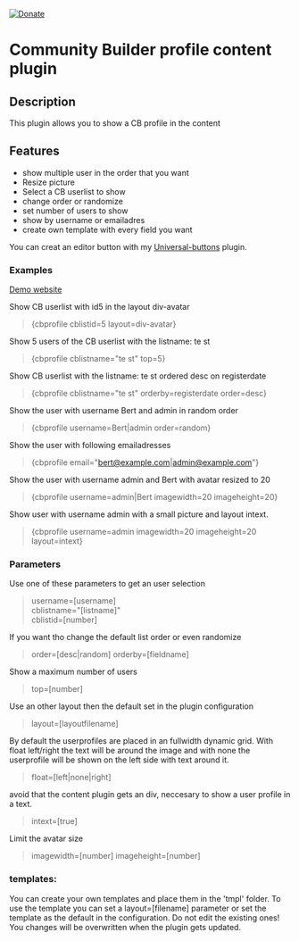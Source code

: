 [![Donate](https://img.shields.io/badge/Donate-PayPal-green.svg)](https://www.paypal.com/donate/?business=SAT23GPU7F6AS&no_recurring=1&currency_code=EUR)
# Community Builder profile content plugin

## Description
This plugin allows you to show a CB profile in the content

## Features

- show multiple user in the order that you want
- Resize picture
- Select a CB userlist to show
- change order or randomize
- set number of users to show
- show by username or emailadres
- create own template with every field you want

You can creat an editor button with my [Universal-buttons](https://github.com/Tazzios/Universal-buttons) plugin. 

### Examples
[Demo website](https://marijqg132.132.axc.nl/demo/)

Show CB userlist with id5 in the layout div-avatar
>{cbprofile cblistid=5 layout=div-avatar}

Show 5 users of the CB userlist with the listname: te st 
>{cbprofile cblistname="te st" top=5}

Show CB userlist with the listname: te st ordered desc on registerdate
>{cbprofile cblistname="te st" orderby=registerdate order=desc}

Show the user with username Bert and admin in random order 
>{cbprofile username=Bert|admin order=random}

Show the user with following emailadresses 
>{cbprofile email="bert@example.com|admin@example.com"}

Show the user with username admin and Bert with avatar resized to 20
>{cbprofile username=admin|Bert imagewidth=20 imageheight=20}

Show user with username admin with a small picture and layout intext.
>{cbprofile username=admin imagewidth=20 imageheight=20 layout=intext} 


### Parameters

Use one of these parameters to get an user selection
>username=[username]  
>cblistname="[listname]"  
>cblistid=[number] 

If you want tho change the default list order or even randomize 
>order=[desc|random] orderby=[fieldname]

Show a maximum number of users
>top=[number]
 
Use an other layout then the default set in the plugin configuration
>layout=[layoutfilename]

By default the userprofiles are placed in an fullwidth dynamic grid. With float left/right the text will be around the image and with none the userprofile will be shown on the left side with text around it.
>float=[left|none|right]

avoid that the content plugin gets an div, neccesary to show a user profile in a text.
>intext=[true]

Limit the avatar size
>imagewidth=[number]
>imageheight=[number]


### templates:

You can create your own templates and place them in the 'tmpl' folder.
To use the template you can set a layout=[filename] parameter or set the template as the default in the configuration.
Do not edit the existing ones! You changes will be overwritten when the plugin gets updated.




